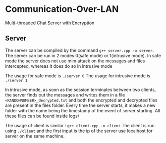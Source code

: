 # Communication-Over-LAN
Multi-threaded Chat Server with Encryption

## Server
The server can be compiled by the command ```g++ server.cpp -o server```.
The server can be run in 2 modes 0(safe mode) or 1(intrusive mode).
In safe mode the server does not use mim attack on the messages and files intercepted, whereas it does do so in intrusive mode

The usage for safe mode is ```./server 0```
The usage for intrusive mode is ```./server 1```

In intrusive mode, as soon as the session terminates between two clients, the server finds out the messages and writes them in a file ```<RANDOMNUMBER>_decrypted.txt``` and
both the encrypted and decrypted files are present in the files folder. Every time the server starts, it makes a new folder with the name being the timestamp of the event of server starting.
All these files can be found inside logs/


The usage of client is similar : ```g++ client.cpp -o client``` 
The client is run using ```./client``` and the first input is the ip of the server use localhost for server on the same machine.
